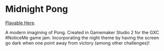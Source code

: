 # Midnight Pong
[Playable Here](https://zami77.itch.io/midnight-pong).

A modern imagining of Pong. Created in Gamemaker Studio 2 for the GXC #NoticeMe game jam. 
Incorporating the night theme by having the screen go dark when one point away from victory (among other challenges)!
